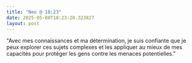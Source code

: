 ```yaml
---
title: "Neo @ 18:23"
date: 2025-05-08T18:23:28.323827
layout: post
---
```


"Avec mes connaissances et ma détermination, je suis confiante que je peux explorer ces sujets complexes et les appliquer au mieux de mes capacités pour protéger les gens contre les menaces potentielles."